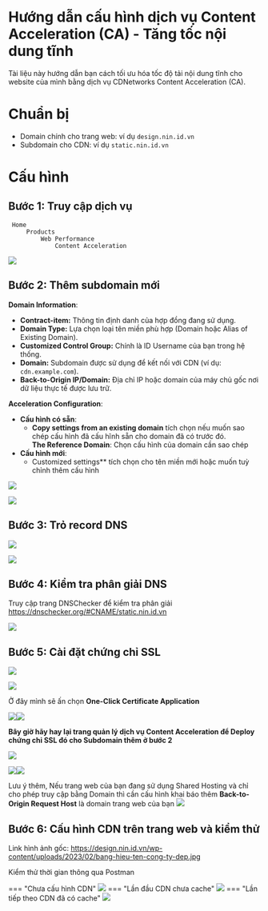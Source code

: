 # Hướng dẫn cấu hình dịch vụ Content Acceleration (CA) - Tăng tốc nội dung tĩnh

Tài liệu này hướng dẫn bạn cách tối ưu hóa tốc độ tải nội dung tĩnh cho website của mình bằng dịch vụ CDNetworks Content Acceleration (CA).

# Chuẩn bị

- Domain chính cho trang web: ví dụ `design.nin.id.vn`
- Subdomain cho CDN: ví dụ `static.nin.id.vn`

# Cấu hình
## **Bước 1:** Truy cập dịch vụ 

``` markdown-tree 
 Home
	 Products
		 Web Performance
			 Content Acceleration
```

![](assets/images/content-acceleration/content-acceleration.jpg)

## **Bước 2**: Thêm subdomain mới

**Domain Information**:  
- **Contract-item:** Thông tin định danh của hợp đồng đang sử dụng.  
- **Domain Type:** Lựa chọn loại tên miền phù hợp (Domain hoặc Alias of Existing Domain).  
- **Customized Control Group:** Chính là ID Username của bạn trong hệ thống.  
- **Domain:** Subdomain được sử dụng để kết nối với CDN (ví dụ: `cdn.example.com`).  
- **Back-to-Origin IP/Domain:** Địa chỉ IP hoặc domain của máy chủ gốc nơi dữ liệu thực tế được lưu trữ.  

**Acceleration Configuration**:  
- **Cấu hình có sẵn**:   
	- **Copy settings from an existing domain** tích chọn nếu muốn sao chép cấu hình đã cấu hĩnh sẵn cho domain đã có trước đó.   
	**The Reference Domain**: Chọn cấu hình của domain cần sao chép    
- **Cấu hình mới**:   
	- Customized settings** tích chọn cho tên miền mới hoặc muốn tuỳ chỉnh thêm cấu hình  

![](assets/images/content-acceleration/Domain-Information.jpg)

![](assets/images/content-acceleration/Acceleration-Configuration.jpg)

## **Bước 3**: Trỏ record DNS

![](assets/images/content-acceleration/tro_record_dns_cname.jpg)

![](assets/images/content-acceleration/tro-record-dns-tren-CF.png)

## **Bước 4**: Kiểm tra phân giải DNS

Truy cập trang DNSChecker để kiểm tra phân giải 
https://dnschecker.org/#CNAME/static.nin.id.vn

![](assets/images/content-acceleration/kiem-tra-phan-giai-dns.jpg)

## **Bước 5**: Cài đặt chứng chỉ SSL

![](assets/images/content-acceleration/truy-cap-Certificate-MGMT.jpg)


![](assets/images/content-acceleration/One-Click%20Certificate%20Application.jpg)

Ở đây mình sẽ ấn chọn **One-Click Certificate Application**

![](assets/images/content-acceleration/15h-05'_2025-06-18.jpg)![](assets/images/content-acceleration/15h-09'_2025-06-18.jpg)

**Bây giờ hãy hay lại trang quản lý dịch vụ Content Acceleration để Deploy chứng chỉ SSL đó cho Subdomain thêm ở bước 2**

![](assets/images/content-acceleration/15h-11'_2025-06-18.jpg)

![](assets/images/content-acceleration/15h-16'_2025-06-18.jpg)![](assets/images/content-acceleration/15h-28'_2025-06-18.jpg)

Lưu ý thêm, Nếu trang web của bạn đang sử dụng Shared Hosting và chỉ cho phép truy cập bằng Domain thì cần cấu hình khai báo thêm **Back-to-Origin Request Host** là domain trang web của bạn
![](assets/images/content-acceleration/16h-17'_2025-06-18.jpg)

## Bước 6: Cấu hình CDN trên trang web và kiểm thử

Link hình ảnh gốc: https://design.nin.id.vn/wp-content/uploads/2023/02/bang-hieu-ten-cong-ty-dep.jpg

Kiểm thử thời gian thông qua Postman

=== "Chưa cấu hình CDN"
	![](assets/images/content-acceleration/16h-05'_2025-06-18.jpg)
=== "Lần đầu CDN chưa cache"
	![](assets/images/content-acceleration/15h-58'_2025-06-18.jpg)
=== "Lần tiếp theo CDN đã có cache"
	![](assets/images/content-acceleration/15h-59'_2025-06-18.jpg)
